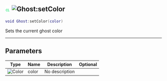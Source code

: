 ## ![client](../../.gitbook/assets/client.png) ![Ghost](./readme/ghost "mention"):setColor

```lua
void Ghost:setColor(color)
```

Sets the current ghost color

------
## Parameters

| Type   | Name | Description | Optional |
| ------ | ---- | ----------- | -------: |
| ![Color](./readme/color "mention") | color | No description |  |

